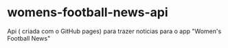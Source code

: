 # womens-football-news-api
Api ( criada com o GitHub pages) para trazer noticias para o app "Women's Football News"
